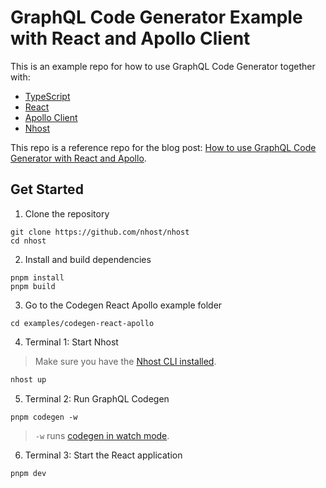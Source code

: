 # GraphQL Code Generator Example with React and Apollo Client

This is an example repo for how to use GraphQL Code Generator together with:

- [TypeScript](https://www.typescriptlang.org/)
- [React](https://reactjs.org/)
- [Apollo Client](https://www.apollographql.com/docs/react/)
- [Nhost](http://nhost.io/)

This repo is a reference repo for the blog post: [How to use GraphQL Code Generator with React and Apollo](https://nhost.io/blog/how-to-use-graphql-code-generator-with-react-and-apollo).

## Get Started

1. Clone the repository

```
git clone https://github.com/nhost/nhost
cd nhost
```

2. Install and build dependencies

```
pnpm install
pnpm build
```

3. Go to the Codegen React Apollo example folder

```
cd examples/codegen-react-apollo
```

4. Terminal 1: Start Nhost

> Make sure you have the [Nhost CLI installed](https://docs.nhost.io/platform/cli).

```sh
nhost up
```

5. Terminal 2: Run GraphQL Codegen

```
pnpm codegen -w
```

> `-w` runs [codegen in watch mode](https://www.the-guild.dev/graphql/codegen/docs/getting-started/development-workflow#watch-mode).

6. Terminal 3: Start the React application

```sh
pnpm dev
```
